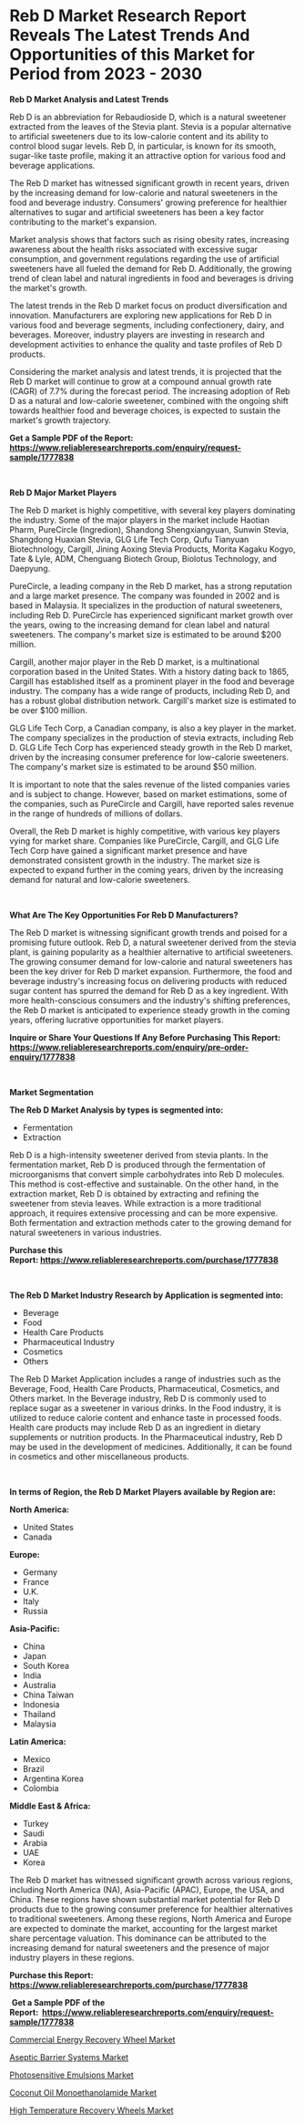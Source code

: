<p><h1>Reb D Market Research Report Reveals The Latest Trends And Opportunities of this Market for Period from 2023 - 2030</h1></p><p><strong>Reb D Market Analysis and Latest Trends</strong></p>
<p><p>Reb D is an abbreviation for Rebaudioside D, which is a natural sweetener extracted from the leaves of the Stevia plant. Stevia is a popular alternative to artificial sweeteners due to its low-calorie content and its ability to control blood sugar levels. Reb D, in particular, is known for its smooth, sugar-like taste profile, making it an attractive option for various food and beverage applications.</p><p>The Reb D market has witnessed significant growth in recent years, driven by the increasing demand for low-calorie and natural sweeteners in the food and beverage industry. Consumers' growing preference for healthier alternatives to sugar and artificial sweeteners has been a key factor contributing to the market's expansion.</p><p>Market analysis shows that factors such as rising obesity rates, increasing awareness about the health risks associated with excessive sugar consumption, and government regulations regarding the use of artificial sweeteners have all fueled the demand for Reb D. Additionally, the growing trend of clean label and natural ingredients in food and beverages is driving the market's growth.</p><p>The latest trends in the Reb D market focus on product diversification and innovation. Manufacturers are exploring new applications for Reb D in various food and beverage segments, including confectionery, dairy, and beverages. Moreover, industry players are investing in research and development activities to enhance the quality and taste profiles of Reb D products.</p><p>Considering the market analysis and latest trends, it is projected that the Reb D market will continue to grow at a compound annual growth rate (CAGR) of 7.7% during the forecast period. The increasing adoption of Reb D as a natural and low-calorie sweetener, combined with the ongoing shift towards healthier food and beverage choices, is expected to sustain the market's growth trajectory.</p></p>
<p><strong>Get a Sample PDF of the Report:&nbsp; <a href="https://www.reliableresearchreports.com/enquiry/request-sample/1777838">https://www.reliableresearchreports.com/enquiry/request-sample/1777838</a></strong></p>
<p>&nbsp;</p>
<p><strong>Reb D Major Market Players</strong></p>
<p><p>The Reb D market is highly competitive, with several key players dominating the industry. Some of the major players in the market include Haotian Pharm, PureCircle (Ingredion), Shandong Shengxiangyuan, Sunwin Stevia, Shangdong Huaxian Stevia, GLG Life Tech Corp, Qufu Tianyuan Biotechnology, Cargill, Jining Aoxing Stevia Products, Morita Kagaku Kogyo, Tate & Lyle, ADM, Chenguang Biotech Group, Biolotus Technology, and Daepyung.</p><p>PureCircle, a leading company in the Reb D market, has a strong reputation and a large market presence. The company was founded in 2002 and is based in Malaysia. It specializes in the production of natural sweeteners, including Reb D. PureCircle has experienced significant market growth over the years, owing to the increasing demand for clean label and natural sweeteners. The company's market size is estimated to be around $200 million.</p><p>Cargill, another major player in the Reb D market, is a multinational corporation based in the United States. With a history dating back to 1865, Cargill has established itself as a prominent player in the food and beverage industry. The company has a wide range of products, including Reb D, and has a robust global distribution network. Cargill's market size is estimated to be over $100 million.</p><p>GLG Life Tech Corp, a Canadian company, is also a key player in the market. The company specializes in the production of stevia extracts, including Reb D. GLG Life Tech Corp has experienced steady growth in the Reb D market, driven by the increasing consumer preference for low-calorie sweeteners. The company's market size is estimated to be around $50 million.</p><p>It is important to note that the sales revenue of the listed companies varies and is subject to change. However, based on market estimations, some of the companies, such as PureCircle and Cargill, have reported sales revenue in the range of hundreds of millions of dollars.</p><p>Overall, the Reb D market is highly competitive, with various key players vying for market share. Companies like PureCircle, Cargill, and GLG Life Tech Corp have gained a significant market presence and have demonstrated consistent growth in the industry. The market size is expected to expand further in the coming years, driven by the increasing demand for natural and low-calorie sweeteners.</p></p>
<p>&nbsp;</p>
<p><strong>What Are The Key Opportunities For Reb D Manufacturers?</strong></p>
<p><p>The Reb D market is witnessing significant growth trends and poised for a promising future outlook. Reb D, a natural sweetener derived from the stevia plant, is gaining popularity as a healthier alternative to artificial sweeteners. The growing consumer demand for low-calorie and natural sweeteners has been the key driver for Reb D market expansion. Furthermore, the food and beverage industry's increasing focus on delivering products with reduced sugar content has spurred the demand for Reb D as a key ingredient. With more health-conscious consumers and the industry's shifting preferences, the Reb D market is anticipated to experience steady growth in the coming years, offering lucrative opportunities for market players.</p></p>
<p><strong>Inquire or Share Your Questions If Any Before Purchasing This Report: <a href="https://www.reliableresearchreports.com/enquiry/pre-order-enquiry/1777838">https://www.reliableresearchreports.com/enquiry/pre-order-enquiry/1777838</a></strong></p>
<p>&nbsp;</p>
<p><strong>Market Segmentation</strong></p>
<p><strong>The Reb D Market Analysis by types is segmented into:</strong></p>
<p><ul><li>Fermentation</li><li>Extraction</li></ul></p>
<p><p>Reb D is a high-intensity sweetener derived from stevia plants. In the fermentation market, Reb D is produced through the fermentation of microorganisms that convert simple carbohydrates into Reb D molecules. This method is cost-effective and sustainable. On the other hand, in the extraction market, Reb D is obtained by extracting and refining the sweetener from stevia leaves. While extraction is a more traditional approach, it requires extensive processing and can be more expensive. Both fermentation and extraction methods cater to the growing demand for natural sweeteners in various industries.</p></p>
<p><strong>Purchase this Report:&nbsp;<a href="https://www.reliableresearchreports.com/purchase/1777838">https://www.reliableresearchreports.com/purchase/1777838</a></strong></p>
<p>&nbsp;</p>
<p><strong>The Reb D Market Industry Research by Application is segmented into:</strong></p>
<p><ul><li>Beverage</li><li>Food</li><li>Health Care Products</li><li>Pharmaceutical Industry</li><li>Cosmetics</li><li>Others</li></ul></p>
<p><p>The Reb D Market Application includes a range of industries such as the Beverage, Food, Health Care Products, Pharmaceutical, Cosmetics, and Others market. In the Beverage industry, Reb D is commonly used to replace sugar as a sweetener in various drinks. In the Food industry, it is utilized to reduce calorie content and enhance taste in processed foods. Health care products may include Reb D as an ingredient in dietary supplements or nutrition products. In the Pharmaceutical industry, Reb D may be used in the development of medicines. Additionally, it can be found in cosmetics and other miscellaneous products.</p></p>
<p>&nbsp;</p>
<p><strong>In terms of Region, the Reb D Market Players available by Region are:</strong></p>
<p>
    <p> <strong> North America: </strong>
        <ul>
            <li>United States</li>
            <li>Canada</li>
        </ul>
        </p> 
    <p> <strong> Europe: </strong>
        <ul>
            <li>Germany</li>
            <li>France</li>
            <li>U.K.</li>
            <li>Italy</li>
            <li>Russia</li>
        </ul>
        </p> 
    <p> <strong> Asia-Pacific: </strong>
        <ul>
            <li>China</li>
            <li>Japan</li>
            <li>South Korea</li>
            <li>India</li>
            <li>Australia</li>
            <li>China Taiwan</li>
            <li>Indonesia</li>
            <li>Thailand</li>
            <li>Malaysia</li>
        </ul>
        </p> 
    <p> <strong> Latin America: </strong>
        <ul>
            <li>Mexico</li>
            <li>Brazil</li>
            <li>Argentina Korea</li>
            <li>Colombia</li>
        </ul>
        </p> 
    <p> <strong> Middle East & Africa: </strong>
        <ul>
            <li>Turkey</li>
            <li>Saudi</li>
            <li>Arabia</li>
            <li>UAE</li>
            <li>Korea</li>
        </ul>
    </p>
    </p>
<p><p>The Reb D market has witnessed significant growth across various regions, including North America (NA), Asia-Pacific (APAC), Europe, the USA, and China. These regions have shown substantial market potential for Reb D products due to the growing consumer preference for healthier alternatives to traditional sweeteners. Among these regions, North America and Europe are expected to dominate the market, accounting for the largest market share percentage valuation. This dominance can be attributed to the increasing demand for natural sweeteners and the presence of major industry players in these regions.</p></p>
<p><strong>Purchase this Report: <a href="https://www.reliableresearchreports.com/purchase/1777838">https://www.reliableresearchreports.com/purchase/1777838</a></strong></p>
<p>&nbsp;<strong>Get a Sample PDF of the Report:&nbsp;&nbsp;<a href="https://www.reliableresearchreports.com/enquiry/request-sample/1777838">https://www.reliableresearchreports.com/enquiry/request-sample/1777838</a></strong></p>
<p><strong></strong></p>
<p><p><a href="https://medium.com/@dylangilbert65/commercial-energy-recovery-wheel-market-furnishes-information-on-market-share-market-trends-and-37585c1baae6">Commercial Energy Recovery Wheel Market</a></p><p><a href="https://medium.com/@jeremybates83/aseptic-barrier-systems-market-report-reveals-the-latest-trends-and-growth-opportunities-of-this-2db903f8f01e">Aseptic Barrier Systems Market</a></p><p><a href="https://github.com/Paul14Anderson63/Market-Research-Report-List-1/blob/main/photosensitive-emulsions-market.md">Photosensitive Emulsions Market</a></p><p><a href="https://github.com/dringals/Market-Research-Report-List-1/blob/main/coconut-oil-monoethanolamide-market.md">Coconut Oil Monoethanolamide Market</a></p><p><a href="https://medium.com/@nicholasstewart02/high-temperature-recovery-wheels-market-analysis-its-cagr-market-segmentation-and-global-industry-1a82f7a0a09d">High Temperature Recovery Wheels Market</a></p></p>